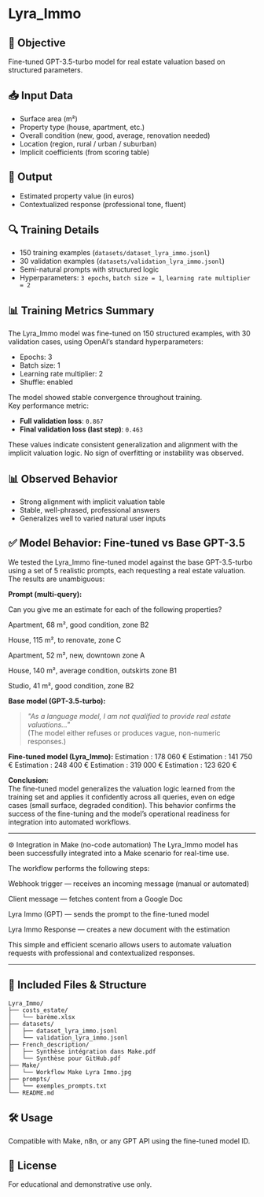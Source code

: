 # Lyra_Immo

## 🏡 Objective
Fine-tuned GPT-3.5-turbo model for real estate valuation based on structured parameters.

## 📥 Input Data
- Surface area (m²)
- Property type (house, apartment, etc.)
- Overall condition (new, good, average, renovation needed)
- Location (region, rural / urban / suburban)
- Implicit coefficients (from scoring table)

## 🧾 Output
- Estimated property value (in euros)
- Contextualized response (professional tone, fluent)

## 🔍 Training Details
- 150 training examples (`datasets/dataset_lyra_immo.jsonl`)
- 30 validation examples (`datasets/validation_lyra_immo.jsonl`)
- Semi-natural prompts with structured logic
- Hyperparameters: `3 epochs`, `batch size = 1`, `learning rate multiplier = 2`

## 📊 Training Metrics Summary

The Lyra_Immo model was fine-tuned on 150 structured examples, with 30 validation cases, using OpenAI’s standard hyperparameters:

- Epochs: 3  
- Batch size: 1  
- Learning rate multiplier: 2  
- Shuffle: enabled

The model showed stable convergence throughout training.  
Key performance metric:

- **Full validation loss**: `0.867`  
- **Final validation loss (last step)**: `0.463`

These values indicate consistent generalization and alignment with the implicit valuation logic. No sign of overfitting or instability was observed.


## 📊 Observed Behavior
- Strong alignment with implicit valuation table
- Stable, well-phrased, professional answers
- Generalizes well to varied natural user inputs

## ✅ Model Behavior: Fine-tuned vs Base GPT-3.5

We tested the Lyra_Immo fine-tuned model against the base GPT-3.5-turbo using a set of 5 realistic prompts, each requesting a real estate valuation. The results are unambiguous:

**Prompt (multi-query):**

Can you give me an estimate for each of the following properties?

Apartment, 68 m², good condition, zone B2

House, 115 m², to renovate, zone C

Apartment, 52 m², new, downtown zone A

House, 140 m², average condition, outskirts zone B1

Studio, 41 m², good condition, zone B2


**Base model (GPT-3.5-turbo):**  
> *"As a language model, I am not qualified to provide real estate valuations..."*  
> (The model either refuses or produces vague, non-numeric responses.)

**Fine-tuned model (Lyra_Immo):**
Estimation : 178 060 €
Estimation : 141 750 €
Estimation : 248 400 €
Estimation : 319 000 €
Estimation : 123 620 €


**Conclusion:**  
The fine-tuned model generalizes the valuation logic learned from the training set and applies it confidently across all queries, even on edge cases (small surface, degraded condition). This behavior confirms the success of the fine-tuning and the model’s operational readiness for integration into automated workflows.


---

⚙️ Integration in Make (no-code automation)
The Lyra_Immo model has been successfully integrated into a Make scenario for real-time use.

The workflow performs the following steps:

Webhook trigger — receives an incoming message (manual or automated)

Client message — fetches content from a Google Doc

Lyra Immo (GPT) — sends the prompt to the fine-tuned model

Lyra Immo Response — creates a new document with the estimation


This simple and efficient scenario allows users to automate valuation requests with professional and contextualized responses.

---

## 📁 Included Files & Structure
```
Lyra_Immo/
├── costs_estate/
│   └── barème.xlsx
├── datasets/
│   ├── dataset_lyra_immo.jsonl
│   └── validation_lyra_immo.jsonl
├── French_description/
│   ├── Synthèse intégration dans Make.pdf
│   └── Synthèse pour GitHub.pdf
├── Make/
│   └── Workflow Make Lyra Immo.jpg
├── prompts/
│   └── exemples_prompts.txt
└── README.md
```

## 🛠️ Usage
Compatible with Make, n8n, or any GPT API using the fine-tuned model ID.

## 📄 License
For educational and demonstrative use only.
